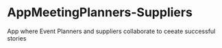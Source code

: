 # AppMeetingPlanners-Suppliers
App where Event Planners and suppliers collaborate to ceeate successful stories
